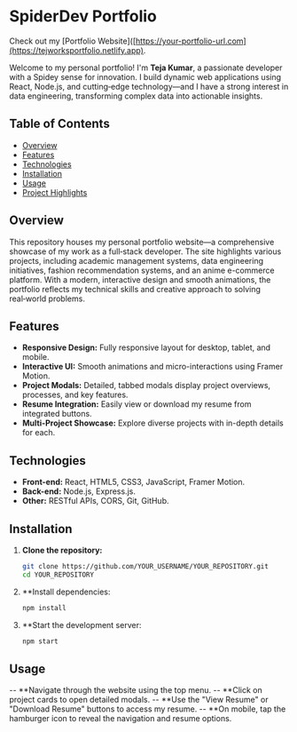 # SpiderDev Portfolio  

Check out my [Portfolio Website]([https://your-portfolio-url.com](https://tejworksportfolio.netlify.app).

Welcome to my personal portfolio! I'm **Teja Kumar**, a passionate developer with a Spidey sense for innovation. I build dynamic web applications using React, Node.js, and cutting‑edge technology—and I have a strong interest in data engineering, transforming complex data into actionable insights.

## Table of Contents

- [Overview](#overview)
- [Features](#features)
- [Technologies](#technologies)
- [Installation](#installation)
- [Usage](#usage)
- [Project Highlights](#project-highlights)

## Overview

This repository houses my personal portfolio website—a comprehensive showcase of my work as a full‑stack developer. The site highlights various projects, including academic management systems, data engineering initiatives, fashion recommendation systems, and an anime e-commerce platform. With a modern, interactive design and smooth animations, the portfolio reflects my technical skills and creative approach to solving real‑world problems.

## Features

- **Responsive Design:** Fully responsive layout for desktop, tablet, and mobile.
- **Interactive UI:** Smooth animations and micro-interactions using Framer Motion.
- **Project Modals:** Detailed, tabbed modals display project overviews, processes, and key features.
- **Resume Integration:** Easily view or download my resume from integrated buttons.
- **Multi-Project Showcase:** Explore diverse projects with in-depth details for each.

## Technologies

- **Front-end:** React, HTML5, CSS3, JavaScript, Framer Motion.
- **Back-end:** Node.js, Express.js.
- **Other:** RESTful APIs, CORS, Git, GitHub.

## Installation

1. **Clone the repository:**

   ```bash
   git clone https://github.com/YOUR_USERNAME/YOUR_REPOSITORY.git
   cd YOUR_REPOSITORY
   
2. **Install dependencies:

     ```bash
     npm install
3. **Start the development server:
     ```bash
     npm start

## Usage

-- **Navigate through the website using the top menu.
-- **Click on project cards to open detailed modals.
-- **Use the "View Resume" or "Download Resume" buttons to access my resume.
-- **On mobile, tap the hamburger icon to reveal the navigation and resume options.
